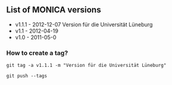 ## List of MONICA versions


* v1.1.1 - 2012-12-07 Version für die Universität Lüneburg
* v1.1 - 2012-04-19
* v1.0 - 2011-05-0

### How to create a tag?

``git tag -a v1.1.1 -m "Version für die Universität Lüneburg"``

``git push --tags``